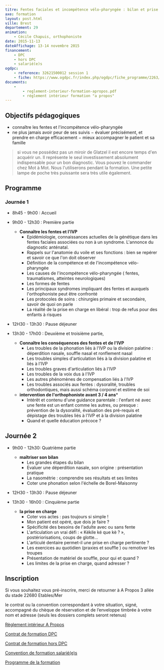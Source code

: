 ```yaml
---
titre: Fentes faciales et incompétence vélo-pharyngée : bilan et prise en charge du nourrisson à l’adulte
axe: formation
layout: post.html
ville: Brest
departement: 29
animation:
    - Cécile Chapuis, orthophoniste
date: 2015-11-13
dateAffichage: 13-14 novembre 2015
financement:
    - DPC
    - hors DPC
    - salarié(e)s
ogdpc:
    - reference: 32621500012 session 1
    - fiche: https://www.ogdpc.fr/index.php/ogdpc/fiche_programme/2263/77561
documents:
    - 
        - reglement-interieur-formation-apropos.pdf
        - réglement intérieur formation "a propos"
---
```

## Objectifs pédagogiques

- connaître les fentes et l'incompétence vélo-pharyngée
- ne plus jamais avoir peur de ses suivis
− évaluer précisément, et prendre en charge efficacement
− mieux accompagner le patient et sa famille

> si vous ne possédez pas un miroir de Glatzel il est encore temps d'en acquérir un. Il représente le seul investissement absolument indispensable pour un bon diagnostic. Vous pouvez
> le commander chez Mot à Mot. Nous l'utiliserons pendant la formation. 
> Une petite lampe de poche très puissante sera très utile également.

## Programme

### Journée 1

- 8h45 - 9h00 : Accueil
- 9h00 - 12h30 : Première partie 
    - **Connaître les fentes et l'IVP**
        - Epidémiologie, connaissances actuelles de la génétique dans les fentes faciales associées
        ou non à un syndrome. L'annonce du diagnostic anténatal.
        - Rappels sur l'anatomie du voile et ses fonctions : bien se repérer et savoir ce que l'on doit
        observer
        - Définition de la compétence et de l'incompétence vélo-pharyngée
        - Les causes de l'incompétence vélo-pharyngée ( fentes, traumatismes, atteintes
        neurologiques)
        - Les formes de fentes 
        - Les principaux syndromes impliquant des fentes et auxquels l'orthophoniste peut être
        confronté
        - Les protocoles de soins : chirurgies primaire et secondaire, savoir de quoi on parle
        - La réalité de la prise en charge en libéral : trop de refus pour des enfants à risques

- 12H30 - 13h30 : Pause déjeuner 

- 13h30 - 17h00 : Deuxième et troisième partie, 
    - **Connaître les conséquences des fentes et de l'IVP**
        - Les troubles de la phonation liés à l'IVP ou la division palatine : déperdition nasale, souffle
        nasal et ronflement nasal
        - Les troubles simples d'articulation liés à la division palatine et liés à l'IVP
        - Les troubles graves d'articulation liés à l'IVP
        - Les troubles de la voix dus à l'IVP
        - Les autres phénomènes de compensation liés à l'IVP
        - Les troubles associés aux fentes : dysoralité, troubles orthodontiques, mais aussi schéma
        corporel et estime de soi
    - **intervention de l'orthophoniste avant 3 / 4 ans***
        - Intérêt  et contenu d'une guidance parentale : l'enfant né avec une fente est un
        enfant comme les autres, ou presque : prévention de la dysoralité, évaluation des pré-requis et dépistage des troubles liés à l'IVP et à la division palatine
        - Quand et quelle éducation précoce ?

## Journée 2

- 9h00 - 12h30: Quatrième partie
    - **maîtriser son bilan**
        - Les grandes étapes du bilan
        - Evaluer une déperdition nasale, son origine : présentation pratique
        - La nasométrie : comprendre ses résultats et ses limites
        - Coter une phonation selon l'échelle de Borel-Maisonny

- 12H30 - 13h30 : Pause déjeuner 

- 13h30 - 16h00 : Cinquième partie
    - **la prise en charge**
        - Coter vos actes : pas toujours si simple !
        - Mon patient est opéré, que dois je faire ?
        - Spécificité des besoins de l'adulte avec ou sans fente 
        - L'articulation un vrai défi : «  Kékile ké que kè ? », postériorisations, coups de glotte... 
        - L'articulé dentaire permet-il une prise en charge pertinente ?
        - Les exercices au quotidien (praxies et souffle ) ou remotiver les troupes
        - Présentation de matériel de souffle, pour qui et quand ?
        - Les limites de la prise en charge, quand adresser ? 

## Inscription 
<!--
Formation accessible au format DPC :
Inscription sur le site [ogdpc](http://www.ogdpc.fr/)
N° de référence du programme : 32621500012 session 1
[](https://www.ogdpc.fr/index.php/ogdpc/fiche_programme/2263/77561)
Accessible également hors DPC et aux salarié(e)s
-->
Si vous souhaitez vous pré-inscrire, merci de retourner à 
A Propos 
3 allée du stade 
22680 Etables/Mer 

le contrat ou la convention correspondant à votre situation, signé, accompagné du chèque de réservation et de l’enveloppe timbrée à votre nom et adresse (seuls les dossiers complets seront retenus)

[Règlement intérieur A Propos](http://www.a-propos-d-orthophonie.fr/IMG/pdf/reglement_interieur_formations_ap.pdf)

[Contrat de formation DPC](http://www.a-propos-d-orthophonie.fr/IMG/pdf/contrat_de_formation_dpc_-signed.pdf)

[Contrat de formation hors DPC](http://www.a-propos-d-orthophonie.fr/IMG/pdf/contrat_de_formation__hors_dpc-signed.pdf)

[Convention de formation salarié(e)s](http://www.a-propos-d-orthophonie.fr/IMG/pdf/convention_de_formation__salarie_s__-signed.pdf)

[Programme de la formation](http://www.a-propos-d-orthophonie.fr/IMG/pdf/programme_dpc.pdf)